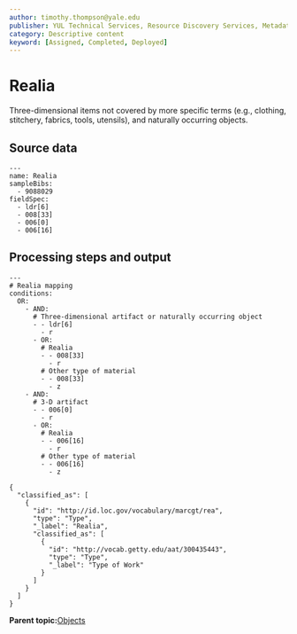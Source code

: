 ```yaml
---
author: timothy.thompson@yale.edu
publisher: YUL Technical Services, Resource Discovery Services, Metadata Services Unit
category: Descriptive content
keyword: [Assigned, Completed, Deployed]
---
```


# Realia

Three-dimensional items not covered by more specific terms \(e.g., clothing, stitchery, fabrics, tools, utensils\), and naturally occurring objects.

## Source data

```
---
name: Realia
sampleBibs:
  - 9088029
fieldSpec: 
  - ldr[6]
  - 008[33]
  - 006[0]
  - 006[16]
```

## Processing steps and output

```
---
# Realia mapping
conditions:
  OR:
    - AND:
      # Three-dimensional artifact or naturally occurring object
      - - ldr[6]
        - r 
      - OR:
        # Realia
        - - 008[33]
          - r
        # Other type of material
        - - 008[33]
          - z
    - AND:
      # 3-D artifact
      - - 006[0]
        - r
      - OR:
        # Realia
        - - 006[16]
          - r
        # Other type of material
        - - 006[16]
          - z
```

```
{
  "classified_as": [
    {
      "id": "http://id.loc.gov/vocabulary/marcgt/rea",
      "type": "Type",
      "_label": "Realia",
      "classified_as": [
        {
          "id": "http://vocab.getty.edu/aat/300435443",
          "type": "Type",
          "_label": "Type of Work"
        }
      ]
    }
  ]    		
}
```

**Parent topic:**[Objects](../../tasks/supertypes/objectformats.md)

